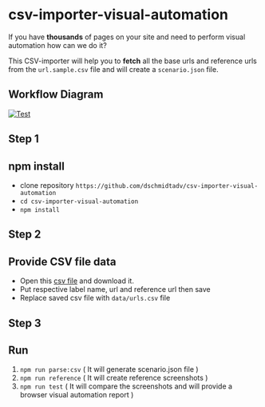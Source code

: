 # csv-importer-visual-automation

If you have **thousands** of pages on your site and need to perform visual automation how can we do it?

This CSV-importer will help you to **fetch** all the base urls and reference urls from the `url.sample.csv` file and will create a `scenario.json` file.
## Workflow Diagram

[![Test](https://i.postimg.cc/h4ZnHQHs/Test.png)](https://postimg.cc/5jzDzy9Q)

## Step 1 
## npm install

 - clone repository `https://github.com/dschmidtadv/csv-importer-visual-automation`
 - `cd csv-importer-visual-automation`
 - `npm install`
    
## Step 2
##  Provide CSV file data
 - Open this [csv file](https://drive.google.com/file/d/1Jw4EjXcY4yWTghEePDJ1cnT0d1rwGrbQ/view?usp=sharing) and download it.
 - Put respective label name, url and reference url then save
 - Replace saved csv file with `data/urls.csv` file

## Step 3
## Run

 1. `npm run parse:csv` ( It will generate scenario.json file )
 2. `npm run reference` ( It will create reference screenshots )
 3. `npm run test` ( It will compare the screenshots and will provide a browser visual automation report )
